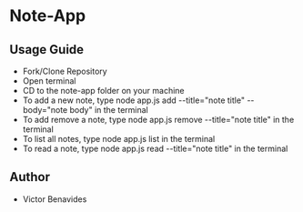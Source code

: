 # Note-App

## Usage Guide

* Fork/Clone Repository
* Open terminal
* CD to the note-app folder on your machine
* To add a new note, type node app.js add --title="note title" --body="note body" in the terminal
* To add remove a note, type node app.js remove --title="note title" in the terminal
* To list all notes, type node app.js list in the terminal
* To read a note, type node app.js read --title="note title" in the terminal

## Author

* Victor Benavides